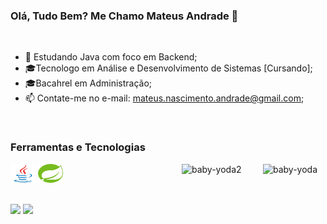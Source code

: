 ### Olá, Tudo Bem? Me Chamo Mateus Andrade 👋
<br>

- 🌱 Estudando Java com foco em Backend;<br>
- 🎓Tecnologo em Análise e Desenvolvimento de Sistemas [Cursando];<br>
- 🎓Bacahrel em Administração;<br>
- 📫 Contate-me no e-mail: mateus.nascimento.andrade@gmail.com;<br>
  
<br>

### Ferramentas e Tecnologias
<div style="display: inline_block">
  <a href="https://www.java.com/pt-BR/"> <img align="center" alt="Java" height="30" width="40" src="https://raw.githubusercontent.com/devicons/devicon/master/icons/java/java-original.svg"></a>
  <img align="center" alt="Spring" height="30" width="40" src="https://raw.githubusercontent.com/devicons/devicon/master/icons/spring/spring-original.svg">
  <img align="right" alt="baby-yoda" height="90" width="100" src="https://c.tenor.com/K7l3fDqAQA8AAAAi/baby-yoda-star-wars.gif"> 
  <img align="right" alt="baby-yoda2" height="130" width="130" src="https://c.tenor.com/6Ja4z2BN2-gAAAAi/baby-yoda.gif">
</div><br><br>
<div> 
 <a href = "mailto:mateus.nascimento.andrade@gmail.com"><img loading="lazy" src="https://img.shields.io/badge/Gmail-D14836?style=for-the-badge&logo=gmail&logoColor=white" target="_blank"></a>
  <a href="https://www.linkedin.com/in/mateus-nascimento-andrade/" target="_blank"><img src="https://img.shields.io/badge/-LinkedIn-%230077B5?style=for-the-badge&logo=linkedin&logoColor=white" target="_blank"></a> 
</div>
